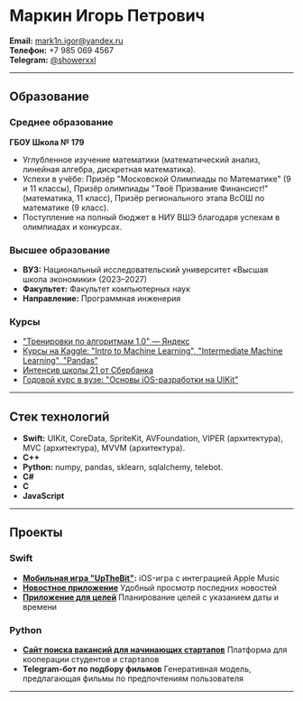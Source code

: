 # Маркин Игорь Петрович

**Email:** mark1n.igor@yandex.ru  
**Телефон:** +7 985 069 4567  
**Telegram:** [@showerxxl](https://t.me/showerxxl)  

---

## Образование

### Среднее образование
**ГБОУ Школа № 179**
- Углубленное изучение математики (математический анализ, линейная алгебра, дискретная математика).
- Успехи в учёбе: Призёр "Московской Олимпиады по Математике" (9 и 11 классы), Призёр олимпиады "Твоё Призвание Финансист!" (математика, 11 класс), Призёр регионального этапа ВсОШ по математике (9 класс).
- Поступление на полный бюджет в НИУ ВШЭ благодаря успехам в олимпиадах и конкурсах.

### Высшее образование
- **ВУЗ:** Национальный исследовательский университет «Высшая школа экономики» (2023–2027)
- **Факультет:** Факультет компьютерных наук
- **Направление:** Программная инженерия

### Курсы
- ["Тренировки по алгоритмам 1.0" — Яндекс](https://yandex.ru/yaintern/training/algorithm-training?ysclid=mb9ecx5utt992521643)
- [Курсы на Kaggle: "Intro to Machine Learning", "Intermediate Machine Learning", "Pandas"](https://www.kaggle.com/learn)
- [Интенсив школы 21 от Сбербанка](https://21-school.ru)
- [Годовой курс в вузе: "Основы iOS-разработки на UIKit"](https://www.hse.ru/edu/courses/988236897)

---

## Стек технологий

- **Swift:** UIKit, CoreData, SpriteKit, AVFoundation, VIPER (архитектура), MVC (архитектура), MVVM (архитектура).
- **C++**
- **Python:** numpy, pandas, sklearn, sqlalchemy, telebot.
- **C#**
- **C**
- **JavaScript**

---

## Проекты

### Swift

- **[Мобильная игра "UpTheBit"](https://github.com/Showerxxl/UPTHEBIT):** iOS-игра с интеграцией Apple Music
- **[Новостное приложение](https://github.com/Showerxxl/News-App)** Удобный просмотр последних новостей
- **[Приложение для целей](https://github.com/Showerxxl/WishMakerApp)** Планирование целей с указанием даты и времени

### Python

- **[Сайт поиска вакансий для начинающих стартапов](https://github.com/YourFutureTeam/Main-Project)** Платформа для кооперации студентов и стартапов
- **Telegram-бот по подбору фильмов** Генеративная модель, предлагающая фильмы по предпочтениям пользователя

---

